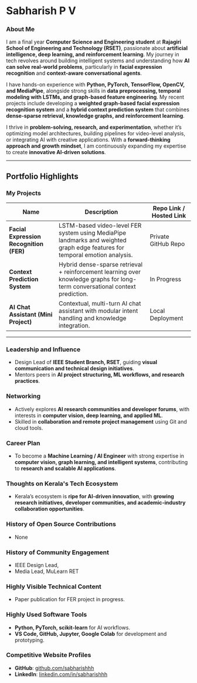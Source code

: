 # **Sabharish P V**

### **About Me**

I am a final year **Computer Science and Engineering student** at **Rajagiri School of Engineering and Technology (RSET)**, passionate about **artificial intelligence, deep learning, and reinforcement learning**. My journey in tech revolves around building intelligent systems and understanding how **AI can solve real-world problems**, particularly in **facial expression recognition** and **context-aware conversational agents**.

I have hands-on experience with **Python, PyTorch, TensorFlow, OpenCV, and MediaPipe**, alongside strong skills in **data preprocessing, temporal modeling with LSTMs, and graph-based feature engineering**. My recent projects include developing a **weighted graph-based facial expression recognition system** and a **hybrid context prediction system** that combines **dense-sparse retrieval, knowledge graphs, and reinforcement learning**.

I thrive in **problem-solving, research, and experimentation**, whether it’s optimizing model architectures, building pipelines for video-level analysis, or integrating AI with creative applications. With a **forward-thinking approach and growth mindset**, I am continuously expanding my expertise to create **innovative AI-driven solutions**.

---

## **Portfolio Highlights**

### **My Projects**

| **Name**                                 | **Description**                                                                                                         | **Repo Link / Hosted Link**                                   |
|------------------------------------------|-------------------------------------------------------------------------------------------------------------------------|---------------------------------------------------------------|
| **Facial Expression Recognition (FER)**  | LSTM-based video-level FER system using MediaPipe landmarks and weighted graph edge features for temporal emotion analysis. | Private GitHub Repo                                           |                                       |
| **Context Prediction System**            | Hybrid dense-sparse retrieval + reinforcement learning over knowledge graphs for long-term conversational context prediction. | In Progress                                                  |
| **AI Chat Assistant (Mini Project)**     | Contextual, multi-turn AI chat assistant with modular intent handling and knowledge integration.                         | Local Deployment                                             |

---

### **Leadership and Influence**

- Design Lead of **IEEE Student Branch, RSET**, guiding **visual communication and technical design initiatives**.  
- Mentors peers in **AI project structuring, ML workflows, and research practices**.

### **Networking**

- Actively explores **AI research communities and developer forums**, with interests in **computer vision, deep learning, and applied ML**.  
- Skilled in **collaboration and remote project management** using Git and cloud tools.

### **Career Plan**

- To become a **Machine Learning / AI Engineer** with strong expertise in **computer vision, graph learning, and intelligent systems**, contributing to **research and scalable AI applications**.

### **Thoughts on Kerala's Tech Ecosystem**

- Kerala’s ecosystem is **ripe for AI-driven innovation**, with **growing research initiatives, developer communities, and academic-industry collaboration opportunities**.

### **History of Open Source Contributions**

- None

### **History of Community Engagement**

- IEEE Design Lead,
- Media Lead, MuLearn RET

### **Highly Visible Technical Content**

- Paper publication for FER project in progress. 

### **Highly Used Software Tools**

- **Python, PyTorch, scikit-learn** for AI workflows.  
- **VS Code, GitHub, Jupyter, Google Colab** for development and prototyping.

### **Competitive Website Profiles**

- **GitHub**: [github.com/sabharishhh](#)  
- **LinkedIn**: [linkedin.com/in/sabharishhh](#)  

